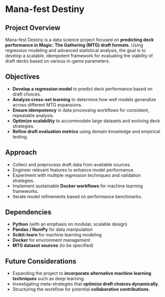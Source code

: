 # Mana-fest Destiny

## Project Overview
Mana-fest Destiny is a data science project focused on **predicting deck performance in Magic: The Gathering (MTG) draft formats**. Using regression modeling and advanced statistical analysis, the goal is to develop a scalable, idempotent framework for evaluating the viability of draft decks based on various in-game parameters.

## Objectives
- **Develop a regression model** to predict deck performance based on draft choices.
- **Analyze cross-set learning** to determine how well models generalize across different MTG expansions.
- **Ensure idempotency** in data processing workflows for consistent, repeatable analysis.
- **Optimize scalability** to accommodate large datasets and evolving deck strategies.
- **Refine draft evaluation metrics** using domain knowledge and empirical testing.

## Approach
- Collect and preprocess draft data from available sources.
- Engineer relevant features to enhance model performance.
- Experiment with multiple regression techniques and validation strategies.
- Implement sustainable **Docker workflows** for machine learning frameworks.
- Iterate model refinements based on performance benchmarks.

## Dependencies
- **Python** (with an emphasis on modular, scalable design)
- **Pandas / NumPy** for data manipulation
- **Scikit-learn** for machine learning modeling
- **Docker** for environment management
- **MTG dataset sources** (to be specified)

## Future Considerations
- Expanding the project to **incorporate alternative machine learning techniques** such as deep learning.
- Investigating meta-strategies that **optimize draft choices dynamically**.
- Structuring the workflow for potential **collaborative contributions**.


